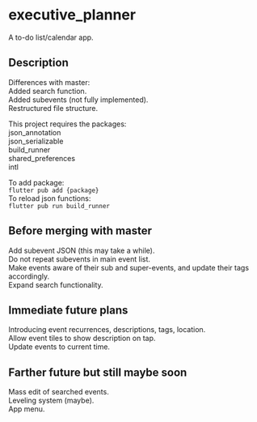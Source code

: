 # executive_planner  
A to-do list/calendar app.

## Description

Differences with master:  
Added search function.  
Added subevents (not fully implemented).  
Restructured file structure.

This project requires the packages:  
json_annotation  
json_serializable  
build_runner  
shared_preferences  
intl

To add package:  
`flutter pub add {package}`  
To reload json functions:  
`flutter pub run build_runner`

## Before merging with master  
Add subevent JSON (this may take a while).  
Do not repeat subevents in main event list.  
Make events aware of their sub and super-events, and update their tags accordingly.  
Expand search functionality.

## Immediate future plans  
Introducing event recurrences, descriptions, tags, location.  
Allow event tiles to show description on tap.  
Update events to current time.

## Farther future but still maybe soon  
Mass edit of searched events.  
Leveling system (maybe).  
App menu.
